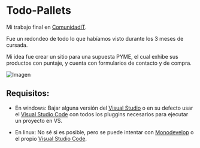# Todo-Pallets

Mi trabajo final en [ComunidadIT](http://www.comunidadit.org/).

Fue un redondeo de todo lo que habíamos visto durante los 3 meses de cursada.

Mi idea fue crear un sitio para una supuesta PYME, el cual exhibe sus productos con puntaje, y cuenta con formularios de contacto y de compra.

![Imagen](https://gitlab.com/FedeHC/Todo-Pallets/raw/master/Todo-Pallets/Content/imagenes/Imagen-Principal.jpg)

## Requisitos:

- En windows: Bajar alguna versión del [Visual Studio](https://www.visualstudio.com/es/) o en su defecto usar el [Visual Studio Code](https://code.visualstudio.com/) con todos los pluggins necesarios para ejecutar un proyecto en VS.

- En linux: No sé si es posible, pero se puede intentar con [Monodevelop](http://www.monodevelop.com/download/) o el propio [Visual Studio Code](https://code.visualstudio.com/).